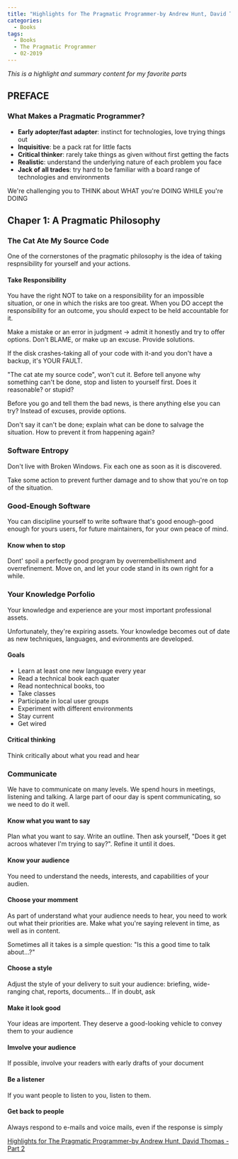 ```yaml
---
title: "Highlights for The Pragmatic Programmer-by Andrew Hunt, David Thomas - Part 1"
categories:
  - Books
tags:
  - Books 
  - The Pragmatic Programmer
  - 02-2019
---
```


*This is a highlight and summary content for my favorite parts*

## PREFACE
### What Makes a Pragmatic Programmer?
 - **Early adopter/fast adapter**: instinct for technologies, love trying things out
 - **Inquisitive**: be a pack rat for little facts
 - **Critical thinker**: rarely take things as given without first getting the facts
 - **Realistic**: understand the underlying nature of each problem you face
 - **Jack of all trades**: try hard to be familiar with a board range of technologies and environments

 We're challenging you to THINK about WHAT you're DOING WHILE you're DOING 


## Chaper 1: A Pragmatic Philosophy

### The Cat Ate My Source Code
One of the cornerstones of the pragmatic philosophy is the idea of taking respnsibility for yourself and your actions.

#### Take Responsibility
You have the right NOT to take on a responsibility for an impossible situation, or one in which the risks are too great. When you DO accept the responsibility for an outcome, you should expect to be held accountable for it. 

Make a mistake or an error in judgment -> admit it honestly and try to offer options.
Don't BLAME, or make up an excuse. Provide solutions.

If the disk crashes-taking all of your code with it-and you don't have a backup, it's YOUR FAULT.

"The cat ate my source code", won't cut it.
Before tell anyone why something can't be done, stop and listen to yourself first. Does it reasonable? or stupid?

Before you go and tell them the bad news, is there anything else you can try? Instead of excuses, provide options. 

Don't say it can't be done; explain what can be done to salvage the situation.
How to prevent it from happening again? 

### Software Entropy

Don't live with Broken Windows. Fix each one as soon as it is discovered.

Take some action to prevent further damage and to show that you're on top of the situation.

### Good-Enough Software

You can discipline yourself to write software that's good enough-good enough for yours users, for future maintainers, for your own peace of mind.

#### Know when to stop

Dont' spoil a perfectly good program by overrembellishment and overrefinement. Move on, and let your code stand in its own right for a while.

### Your Knowledge Porfolio

Your knowledge and experience are your most important professional assets.

Unfortunately, they're expiring assets. Your knowledge becomes out of date as new techniques, languages, and evironments are developed.

#### Goals

- Learn at least one new language every year
- Read a technical book each quater
- Read nontechnical books, too
- Take classes
- Participate in local user groups
- Experiment with different environments
- Stay current
- Get wired

#### Critical thinking

Think critically about what you read and hear

### Communicate

We have to communicate on many levels. We spend hours in meetings, listening and talking. A large part of oour day is spent communicating, so we need to do it well.

#### Know what you want to say
Plan what you want to say. Write an outline. Then ask yourself, "Does it get acroos whatever I'm trying to say?". Refine it until it does.

#### Know your audience
You need to understand the needs, interests, and capabilities of your audien.

#### Choose your momment

As part of understand what your audience needs to hear, you need to work out what their priorities are.
Make what you're saying relevent in time, as well as in content. 

Sometimes all it takes is a simple question: "Is this a good time to talk about...?"

#### Choose a style

Adjust the style of your delivery to suit your audience: briefing, wide-ranging chat, reports, documents... If in doubt, ask

#### Make it look good

Your ideas are importent. They deserve a good-looking vehicle to convey them to your audience

#### Imvolve your audience
If possible, involve your readers with early drafts of your document

#### Be a listener
If you want people to listen to you, listen to them.

#### Get back to people
Always respond to e-mails and voice mails, even if the response is simply

[Highlights for The Pragmatic Programmer-by Andrew Hunt, David Thomas - Part 2](https://tuledev.github.io/books/highlight-the-pragmatic-programmer-part-02/)
